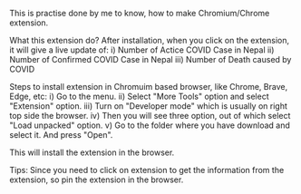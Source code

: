 This is practise done by me to know, how to make Chromium/Chrome extension.

What this extension do?
After installation, when you click on the extension, it will give a live update of:
	i) Number of Actice COVID Case in Nepal
	ii) Number of Confirmed COVID Case in Nepal
	iii) Number of Death caused by COVID


Steps to install extension in Chromuim based browser, like Chrome, Brave, Edge, etc:
i) Go to the menu.
ii) Select "More Tools" option and select "Extension" option.
iii) Turn on "Developer mode" which is usually on right top side the browser.
iv) Then you will see three option, out of which select "Load unpacked" option.
v) Go to the folder where you have download and select it. And press "Open".

This will install the extension in the browser.


Tips:
Since you need to click on extension to get the information from the extension, so pin the extension in the browser.
